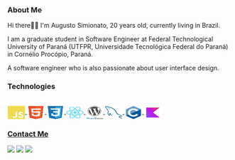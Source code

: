 ### About Me

Hi there👋🏻 I'm Augusto Simionato, 20 years old, currently living in Brazil.

I am a graduate student in Software Engineer at Federal Technological University of Paraná (UTFPR, Universidade Tecnológica Federal do Paraná) in Cornélio Procópio, Paraná.

A software engineer who is also passionate about user interface design.

### Technologies

<!--<div align="center">-->
  <a href="https://github.com/AugustoBSimionato">
  <!--<img height="180em" src="https://github-readme-stats.vercel.app/api?username=AugustoBSimionato&show_icons=true&theme=github_dark&include_all_commits=true&count_private=true"/>-->
  <!--<img height="180em" src="https://github-readme-stats.vercel.app/api/top-langs/?username=AugustoBSimionato&layout=compact&langs_count=7&theme=github_dark"/> -->
<!--</div>-->

<div style="display: inline_block"><br>
  <img align="center" alt="Guto-Js" height="30" width="40" src="https://raw.githubusercontent.com/devicons/devicon/master/icons/javascript/javascript-plain.svg">
  <img align="center" alt="Guto-HTML" height="30" width="40" src="https://raw.githubusercontent.com/devicons/devicon/master/icons/html5/html5-original.svg">
  <img align="center" alt="Guto-CSS" height="30" width="40" src="https://raw.githubusercontent.com/devicons/devicon/master/icons/css3/css3-original.svg">
  <img align="center" alt="Guto-React" height="30" width="40" src="https://raw.githubusercontent.com/devicons/devicon/master/icons/react/react-original.svg">
  <img align="center" alt="Guto-Wordpress" height="30" width="40" src="https://raw.githubusercontent.com/devicons/devicon/master/icons/wordpress/wordpress-original.svg">
  <img align="center" alt="Guto-MySQL" height="30" width="40" src="https://raw.githubusercontent.com/devicons/devicon/master/icons/mysql/mysql-original.svg">
  <img align="center" alt="Guto-C" height="30" width="40" src="https://raw.githubusercontent.com/devicons/devicon/master/icons/c/c-original.svg">
  <img align="center" alt="Guto-Kotlin" height="30" width="40" src="https://raw.githubusercontent.com/devicons/devicon/master/icons/kotlin/kotlin-original.svg">
</div>
  
### Contact Me
 
<div> 
  <a href="https://instagram.com/gutobaroni" target="_blank"><img src="https://img.shields.io/badge/-Instagram-%23E4405F?style=for-the-badge&logo=instagram&logoColor=white" target="_blank"></a>
  <a href = "mailto:guto.baroni@gmail.com"><img src="https://img.shields.io/badge/-Gmail-%23333?style=for-the-badge&logo=gmail&logoColor=white" target="_blank"></a>
  <a href="https://www.linkedin.com/in/augusto-baroni-simionato-63ba8721b/" target="_blank"><img src="https://img.shields.io/badge/-LinkedIn-%230077B5?style=for-the-badge&logo=linkedin&logoColor=white" target="_blank"></a> 
</div>
